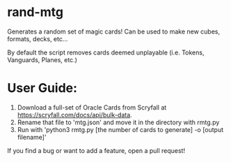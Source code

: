 # rand-mtg
Generates a random set of magic cards! Can be used to make new cubes, formats, decks, etc...

By default the script removes cards deemed unplayable (i.e. Tokens, Vanguards, Planes, etc.)

# User Guide:
1. Download a full-set of Oracle Cards from Scryfall at https://scryfall.com/docs/api/bulk-data.
2. Rename that file to 'mtg.json' and move it in the directory with rmtg.py
3. Run with 'python3 rmtg.py [the number of cards to generate] -o [output filename]'

If you find a bug or want to add a feature, open a pull request!
